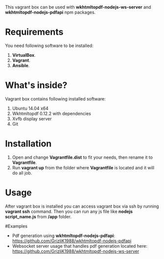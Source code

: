 This vagrant box can be used with **wkhtmltopdf-nodejs-ws-server** and **wkhtmltopdf-nodejs-pdfapi** npm packages.

# Requirements

You need following software to be installed:

1. **VirtualBox**.
2. **Vagrant**.
3. **Ansible**.

# What's inside?

Vagrant box contains following installed software:

1. Ubuntu 14.04 x64
2. Wkhtmltopdf 0.12.2 with dependencies
3. Xvfb display server
4. Git

# Installation

1. Open and change **Vagrantfile.dist** to fit your needs, then rename it to **Vagrantfile**.
2. Run **vagrant up** from the folder where **Vagrantfile** is located and it will do all job.

# Usage

After vagrant box is installed you can access vagrant box via ssh by running **vagrant ssh** command.
Then you can run any js file like **nodejs script_name.js** from **/app** folder.

#Examples

- Pdf generation using **wkhtmltopdf-nodejs-pdfapi**: https://github.com/GrizliK1988/wkhtmltopdf-nodejs-pdfapi
- Websocket server usage that handles pdf generation located here: https://github.com/GrizliK1988/wkhtmltopdf-nodejs-ws-server